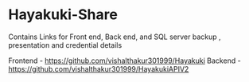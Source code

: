 # Hayakuki-Share
Contains Links for Front end, Back end, and SQL server backup , presentation and credential details 

Frontend - https://github.com/vishalthakur301999/Hayakuki
Backend - https://github.com/vishalthakur301999/HayakukiAPIV2
